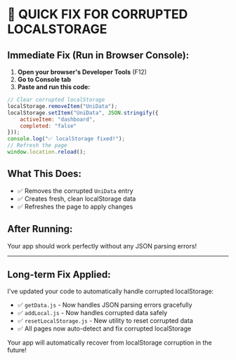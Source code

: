 # 🚨 QUICK FIX FOR CORRUPTED LOCALSTORAGE

## Immediate Fix (Run in Browser Console):

1. **Open your browser's Developer Tools** (F12)
2. **Go to Console tab**
3. **Paste and run this code:**

```javascript
// Clear corrupted localStorage
localStorage.removeItem("UniData");
localStorage.setItem("UniData", JSON.stringify({ 
    activeItem: "dashboard",
    completed: "false" 
}));
console.log("✅ localStorage fixed!");
// Refresh the page
window.location.reload();
```

## What This Does:
- ✅ Removes the corrupted `UniData` entry
- ✅ Creates fresh, clean localStorage data
- ✅ Refreshes the page to apply changes

## After Running:
Your app should work perfectly without any JSON parsing errors!

---

## Long-term Fix Applied:
I've updated your code to automatically handle corrupted localStorage:
- ✅ `getData.js` - Now handles JSON parsing errors gracefully
- ✅ `addLocal.js` - Now handles corrupted data safely  
- ✅ `resetLocalStorage.js` - New utility to reset corrupted data
- ✅ All pages now auto-detect and fix corrupted localStorage

Your app will automatically recover from localStorage corruption in the future!
